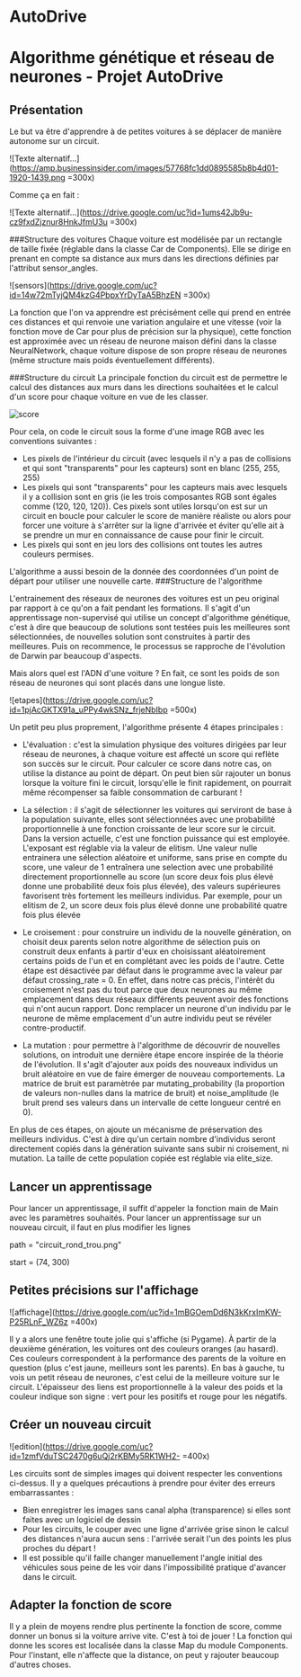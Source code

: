 # AutoDrive

Algorithme génétique et réseau de neurones - Projet AutoDrive
=================================================

Présentation
---------------

Le but va être d'apprendre à de petites voitures à se déplacer de manière autonome sur un circuit.

![Texte alternatif…](https://amp.businessinsider.com/images/57768fc1dd0895585b8b4d01-1920-1439.png =300x)

Comme ça en fait : 

![Texte alternatif…](https://drive.google.com/uc?id=1ums42Jb9u-cz9fxdZjznur8HnkJfmU3u =300x)

###Structure des voitures
Chaque voiture est modélisée par un rectangle de taille fixée (réglable dans la classe Car de Components). Elle se dirige en prenant en compte sa distance aux murs dans les directions définies par l'attribut sensor_angles. 

![sensors](https://drive.google.com/uc?id=14w72mTyjQM4kzG4PbpxYrDyTaA5BhzEN =300x)

La fonction que l'on va apprendre est précisément celle qui prend en entrée ces distances et qui renvoie une variation angulaire et une vitesse (voir la fonction move de Car pour plus de précision sur la physique), cette fonction est approximée avec un réseau de neurone maison défini dans la classe NeuralNetwork, chaque voiture dispose de son propre réseau de neurones (même structure mais poids éventuellement différents).

###Structure du circuit
La principale fonction du circuit est de permettre le calcul des distances aux murs dans les directions souhaitées et le calcul d'un score pour chaque voiture en vue de les classer.

![score](https://drive.google.com/uc?id=1xUoccf_bwQFBRr7rUuQ3__JW5wjpYGUK)

Pour cela, on code le circuit sous la forme d'une image RGB avec les conventions suivantes :
* Les pixels de l'intérieur du circuit (avec lesquels il n'y a pas de collisions et qui sont "transparents" pour les capteurs) sont en blanc (255, 255, 255)
* Les pixels qui sont "transparents" pour les capteurs mais avec lesquels il y a collision sont en gris (ie les trois composantes RGB sont égales comme (120, 120, 120)). Ces pixels sont utiles lorsqu'on est sur un circuit en boucle pour calculer le score de manière réaliste ou alors pour forcer une voiture à s'arrêter sur la ligne d'arrivée et éviter qu'elle ait à se prendre un mur en connaissance de cause pour finir le circuit.
* Les pixels qui sont en jeu lors des collisions ont toutes les autres couleurs permises.

L'algorithme a aussi besoin de la donnée des coordonnées d'un point de départ pour utiliser une nouvelle carte.
###Structure de l'algorithme

L'entrainement des réseaux de neurones des voitures est un peu original par rapport à ce qu'on a fait pendant les formations. Il s'agit d'un apprentissage non-supervisé qui utilise un concept d'algorithme génétique, c'est à dire que beaucoup de solutions sont testées puis les meilleures sont sélectionnées, de nouvelles solution sont construites à partir des meilleures. Puis on recommence, le processus se rapproche de l'évolution de Darwin par beaucoup d'aspects. 

Mais alors quel est l'ADN d'une voiture ? En fait, ce sont les poids de son réseau de neurones qui sont placés dans une longue liste.

![etapes](https://drive.google.com/uc?id=1pjAcGKTX91a_uPPy4wkSNz_frjeNbIbp =500x)


Un petit peu plus proprement, l'algorithme présente 4 étapes principales :
* L'évaluation : c'est la simulation physique des voitures dirigées par leur réseau de neurones, à chaque voiture est affecté un score qui reflète son succès sur le circuit. Pour calculer ce score dans notre cas, on utilise la distance au point de départ. On peut bien sûr rajouter un bonus lorsque la voiture fini le circuit, lorsqu'elle le finit rapidement, on pourrait même récompenser sa faible consommation de carburant !

* La sélection : il s'agit de sélectionner les voitures qui serviront de base à la population suivante, elles sont sélectionnées avec une probabilité proportionnelle à une fonction croissante de leur score sur le circuit. Dans la version actuelle, c'est une fonction puissance qui est employée. L'exposant est réglable via la valeur de elitism. Une valeur nulle entrainera une sélection aléatoire et uniforme, sans prise en compte du score, une valeur de 1 entraînera une selection avec une probabilité directement proportionnelle au score (un score deux fois plus élevé donne une probabilité deux fois plus élevée), des valeurs supérieures favorisent très fortement les meilleurs individus. Par exemple, pour un elitism de 2,  un score deux fois plus élevé donne une probabilité quatre fois plus élevée

* Le croisement : pour construire un individu de la nouvelle génération, on choisit deux parents selon notre algorithme de sélection puis on construit deux enfants à partir d'eux en choisissant aléatoirement certains poids de l'un et en complétant avec les poids de l'autre. Cette étape est désactivée par défaut dans le programme avec la valeur par défaut crossing_rate = 0. En effet, dans notre cas précis, l'intérêt du croisement n'est pas du tout parce que deux neurones au même emplacement dans deux réseaux différents peuvent avoir des fonctions qui n'ont aucun rapport. Donc remplacer un neurone d'un individu par le neurone de même emplacement d'un autre individu peut se révéler contre-productif.

* La mutation : pour permettre à l'algorithme de découvrir de nouvelles solutions, on introduit une dernière étape encore inspirée de la théorie de l'évolution. Il s'agit d'ajouter aux poids des nouveaux individus un bruit aléatoire en vue de faire émerger de nouveau comportements. La matrice de bruit est paramètrée par mutating_probability (la proportion de valeurs non-nulles dans la matrice de bruit) et noise_amplitude (le bruit prend ses valeurs dans un intervalle de cette longueur centré en 0).

En plus de ces étapes, on ajoute un mécanisme de préservation des meilleurs individus. C'est à dire qu'un certain nombre d'individus seront directement copiés dans la génération suivante sans subir ni croisement, ni mutation. La taille de cette population copiée est réglable via elite_size.


Lancer un apprentissage
-----------------------------

Pour lancer un apprentissage, il suffit d'appeler la fonction main de Main avec les paramètres souhaités. Pour lancer un apprentissage sur un nouveau circuit, il faut en plus modifier les lignes 

path = "circuit_rond_trou.png"

start = (74, 300)

Petites précisions sur l'affichage
-----------------------------

![affichage](https://drive.google.com/uc?id=1mBGOemDd6N3kKrxImKW-P25RLnF_WZ6z =400x)

Il y a alors une fenêtre toute jolie qui s'affiche (si Pygame).
À partir de la deuxième génération, les voitures ont des couleurs oranges (au hasard). Ces couleurs correspondent à la performance des parents de la voiture en question (plus c'est jaune, meilleurs sont les parents).
En bas à gauche, tu vois un petit réseau de neurones, c'est celui de la meilleure voiture sur le circuit. L'épaisseur des liens est proportionnelle à la valeur des poids et la couleur indique son signe : vert pour les positifs et rouge pour les négatifs.



Créer un nouveau circuit
-----------------------------

![edition](https://drive.google.com/uc?id=1zmfVduTSC2470g6uQj2rKBMy5RK1WH2- =400x)

Les circuits sont de simples images qui doivent respecter les conventions ci-dessus. Il y a quelques précautions à prendre pour éviter des erreurs embarrassantes :
* Bien enregistrer les images sans canal alpha (transparence) si elles sont faites avec un logiciel de dessin
* Pour les circuits, le couper avec une ligne d'arrivée grise sinon le calcul des distances n'aura aucun sens : l'arrivée serait l'un des points les plus proches du départ !
* Il est possible qu'il faille changer manuellement l'angle initial des véhicules sous peine de les voir dans l'impossibilité pratique d'avancer dans le circuit.


Adapter la fonction de score
-----------------------------
Il y a plein de moyens rendre plus pertinente la fonction de score, comme donner un bonus si la voiture arrive vite. C'est à toi de jouer !
La fonction qui donne les scores est localisée dans la classe Map du module Components. Pour l'instant, elle n'affecte que la distance, on peut y rajouter beaucoup d'autres choses.
